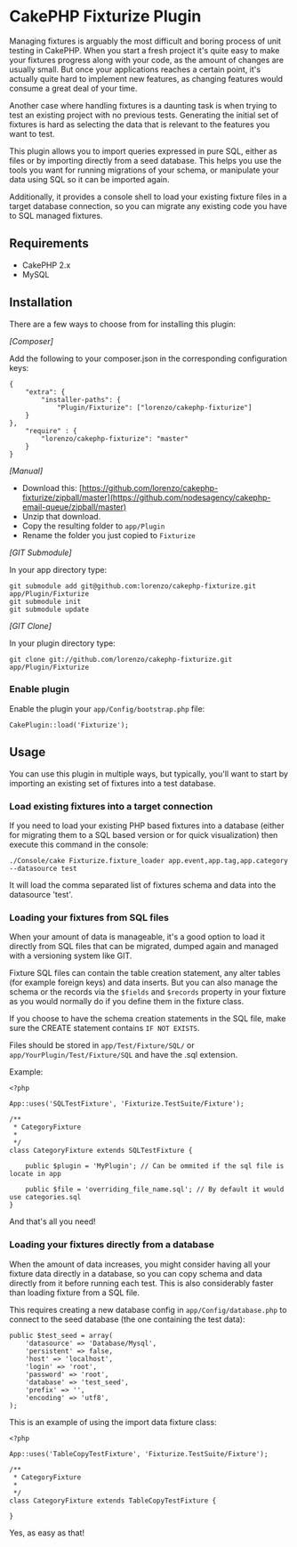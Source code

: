 # CakePHP Fixturize Plugin #

Managing fixtures is arguably the most difficult and boring process of unit testing in CakePHP.
When you start a fresh project it's quite easy to make your fixtures progress along with your code, as the
amount of changes are usually small. But once your applications reaches a certain point, it's actually quite hard to
implement new features, as changing features would consume a great deal of your time.

Another case where handling fixtures is a daunting task is when trying to test an existing project with no
previous tests. Generating the initial set of fixtures is hard as selecting the data that is relevant to the
features you want to test.

This plugin allows you to import queries expressed in pure SQL, either as files or by importing directly from
a seed database. This helps you use the tools you want for running migrations of your schema, or manipulate your
data using SQL so it can be imported again.

Additionally, it provides a console shell to load your existing fixture files in a target database connection, so you
can migrate any existing code you have to SQL managed fixtures.

## Requirements ##

* CakePHP 2.x
* MySQL

## Installation ##

There are a few ways to choose from for installing this plugin:

_[Composer]_

Add the following to your composer.json in the corresponding configuration keys:

	{
		"extra": {
			"installer-paths": {
				"Plugin/Fixturize": ["lorenzo/cakephp-fixturize"]
		}
	},
		"require" : {
			"lorenzo/cakephp-fixturize": "master"
		}
	}


_[Manual]_

* Download this: [https://github.com/lorenzo/cakephp-fixturize/zipball/master](https://github.com/nodesagency/cakephp-email-queue/zipball/master)
* Unzip that download.
* Copy the resulting folder to `app/Plugin`
* Rename the folder you just copied to `Fixturize`

_[GIT Submodule]_

In your app directory type:

	git submodule add git@github.com:lorenzo/cakephp-fixturize.git app/Plugin/Fixturize
	git submodule init
	git submodule update

_[GIT Clone]_

In your plugin directory type:

	git clone git://github.com/lorenzo/cakephp-fixturize.git app/Plugin/Fixturize

### Enable plugin

Enable the plugin your `app/Config/bootstrap.php` file:

    CakePlugin::load('Fixturize');

## Usage

You can use this plugin in multiple ways, but typically, you'll want to start by importing an existing set of fixtures
into a test database.

### Load existing fixtures into a target connection

If you need to load your existing PHP based fixtures into a database (either for migrating them to a SQL based version or for quick visualization)
then execute this command in the console:

	./Console/cake Fixturize.fixture_loader app.event,app.tag,app.category --datasource test

It will load the comma separated list of fixtures schema and data into the datasource 'test'.

### Loading your fixtures from SQL files

When your amount of data is manageable, it's a good option to load it directly from SQL files that can be migrated, dumped again and
managed with a versioning system like GIT.

Fixture SQL files can contain the table creation statement, any alter tables (for example foreign keys) and data inserts. But you can also
manage the schema or the records via the `$fields` and `$records` property in your fixture as you would normally do if you define them in the 
fixture class.

If you choose to have the schema creation statements in the SQL file, make sure the CREATE statement contains `IF NOT EXISTS`.

Files should be stored in `app/Test/Fixture/SQL/` or `app/YourPlugin/Test/Fixture/SQL` and have the .sql extension.

Example:

	<?php

	App::uses('SQLTestFixture', 'Fixturize.TestSuite/Fixture');

	/**
	 * CategoryFixture
	 *
	 */
	class CategoryFixture extends SQLTestFixture {

		public $plugin = 'MyPlugin'; // Can be ommited if the sql file is locate in app

		public $file = 'overriding_file_name.sql'; // By default it would use categories.sql
	}

And that's all you need!

### Loading your fixtures directly from a database

When the amount of data increases, you might consider having all your fixture data directly in a database, so you can copy schema and
data directly from it before running each test. This is also considerably faster than loading fixture from a SQL file.

This requires creating a new database config in `app/Config/database.php` to connect to the seed database (the one containing the test data):

	public $test_seed = array(
		'datasource' => 'Database/Mysql',
		'persistent' => false,
		'host' => 'localhost',
		'login' => 'root',
		'password' => 'root',
		'database' => 'test_seed',
		'prefix' => '',
		'encoding' => 'utf8',
	);

This is an example of using the import data fixture class:

	<?php

	App::uses('TableCopyTestFixture', 'Fixturize.TestSuite/Fixture');

	/**
	 * CategoryFixture
	 *
	 */
	class CategoryFixture extends TableCopyTestFixture {

	}

Yes, as easy as that!
